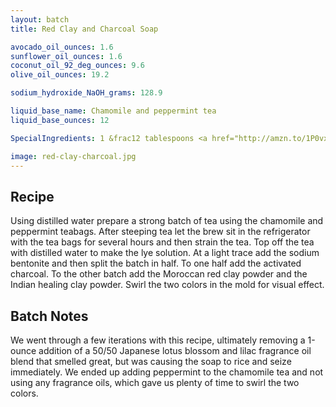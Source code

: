 ```yaml
---
layout: batch
title: Red Clay and Charcoal Soap

avocado_oil_ounces: 1.6
sunflower_oil_ounces: 1.6
coconut_oil_92_deg_ounces: 9.6
olive_oil_ounces: 19.2

sodium_hydroxide_NaOH_grams: 128.9

liquid_base_name: Chamomile and peppermint tea
liquid_base_ounces: 12

SpecialIngredients: 1 &frac12 tablespoons <a href="http://amzn.to/1P0vxbg">Moroccan red clay powder</a>, &frac12 tablespoon <a href="http://amzn.to/1mO82Mu">Indian healing clay powder (calcium bentonite)</a>, 1 tablespoon <a href="http://amzn.to/1P0vDQ6">hardwood activated charcoal powder</a>, &frac12; <a href="http://amzn.to/1P0vJan">coarse sodium bentonite clay</a>, 4 <a href="http://amzn.to/1P0w1Or">teabags chamomile tea</a>, 4 <a href="http://amzn.to/1mO8ryl">teabags peppermint tea</a>.

image: red-clay-charcoal.jpg
---
```


## Recipe
Using distilled water prepare a strong batch of tea using the chamomile and peppermint teabags.  After steeping tea let the brew sit in the refrigerator with the tea bags for several hours and then strain the tea.  Top off the tea with distilled water to make the lye solution.  At a light trace add the sodium bentonite and then split the batch in half.  To one half add the activated charcoal. To the other batch add the Moroccan red clay powder and the Indian healing clay powder. Swirl the two colors in the mold for visual effect.

## Batch Notes
We went through a few iterations with this recipe, ultimately removing a 1-ounce addition of a 50/50 Japanese lotus blossom and lilac fragrance oil blend that smelled great, but was causing the soap to rice and seize immediately. We ended up adding peppermint to the chamomile tea and not using any fragrance oils, which gave us plenty of time to swirl the two colors.